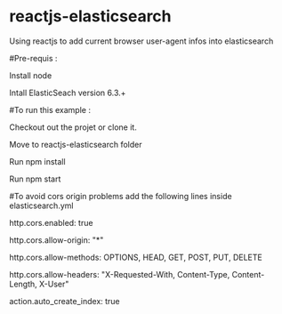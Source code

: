 # reactjs-elasticsearch
Using reactjs to add current browser user-agent infos into elasticsearch

#Pre-requis :

Install node 

Intall ElasticSeach version 6.3.+

#To run this example :

Checkout out the projet or clone it.

Move to  reactjs-elasticsearch folder

Run npm install

Run npm start

#To avoid cors origin  problems add  the following lines inside elasticsearch.yml

http.cors.enabled: true

http.cors.allow-origin: "*"

http.cors.allow-methods: OPTIONS, HEAD, GET, POST, PUT, DELETE

http.cors.allow-headers: "X-Requested-With, Content-Type, Content-Length, X-User"

action.auto_create_index: true
